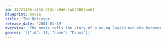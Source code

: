 ```yaml
---
id: 42721196-af55-4f2c-a9d6-fab2906fbe54
blueprint: movie
title: 'The Believer'
release_date: '2001-01-19'
overview: 'The movie tells the story of a young Jewish man who becomes fiercely anti-Semitic.'
genres: '[{"id": 18, "name": "Drama"}]'
---
```

